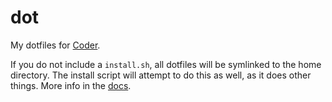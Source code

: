 # dot
My dotfiles for [Coder](https://coder.com).

If you do not include a `install.sh`, all dotfiles will be symlinked to the home directory. The install script will attempt to do this as well, as it does other things. More info in the [docs](https://help.coder.com/hc/en-us/articles/360057616553-Personalizing-Your-Development-Environment).
